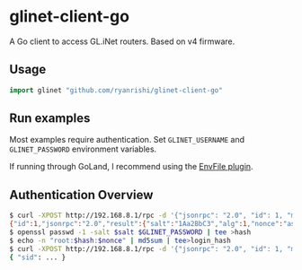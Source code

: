 glinet-client-go
===
A Go client to access GL.iNet routers. Based on v4 firmware.


## Usage
```go
import glinet "github.com/ryanrishi/glinet-client-go"
```

## Run examples
Most examples require authentication. Set `GLINET_USERNAME` and `GLINET_PASSWORD` environment variables.

If running through GoLand, I recommend using the [EnvFile plugin](https://plugins.jetbrains.com/plugin/7861-envfile).


## Authentication Overview
```sh
$ curl -XPOST http://192.168.8.1/rpc -d '{"jsonrpc": "2.0", "id": 1, "method": "challenge", "params": {"username": "root"}}'
{"id":1,"jsonrpc":"2.0","result":{"salt":"1Aa2BbC3","alg":1,"nonce":"asdflkjasdflkj"}}
$ openssl passwd -1 -salt $salt $GLINET_PASSWORD | tee >hash
$ echo -n "root:$hash:$nonce" | md5sum | tee>login_hash
$ curl -XPOST http://192.168.8.1/rpc -d '{"jsonrpc": "2.0", "id": 1, "method": "login", "params": {"username": "root", "hash": "$login_hash"}}' | jq '.result'
{ "sid": ... }
```
